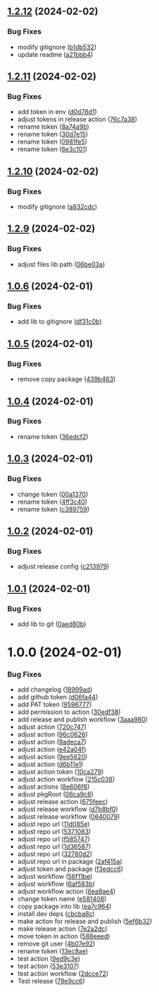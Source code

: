 ## [1.2.12](https://github.com/Igor-J86/react-carousel/compare/v1.2.11...v1.2.12) (2024-02-02)


### Bug Fixes

* modify gitignore ([b1db532](https://github.com/Igor-J86/react-carousel/commit/b1db53277f91c132c79786e15fed7660444e417b))
* update readme ([a21bbb4](https://github.com/Igor-J86/react-carousel/commit/a21bbb4ab4b460855ffa037d4dc44c3bfdd8e50d))

## [1.2.11](https://github.com/Igor-J86/react-carousel/compare/v1.2.10...v1.2.11) (2024-02-02)


### Bug Fixes

* add token in env ([d0d78d1](https://github.com/Igor-J86/react-carousel/commit/d0d78d1d376508dfe538f753c288ee49457985d2))
* adjust tokens in release action ([76c7a38](https://github.com/Igor-J86/react-carousel/commit/76c7a38b6764d1e48e5b7abdecc25016484f26db))
* rename token ([8a74a9b](https://github.com/Igor-J86/react-carousel/commit/8a74a9b5010d17ca49cb3a5cd65d00a8e95ea617))
* rename token ([30d7e15](https://github.com/Igor-J86/react-carousel/commit/30d7e15078bdb8474f4a8dbe429b377bac09de26))
* rename token ([0981fe5](https://github.com/Igor-J86/react-carousel/commit/0981fe5d5bc6f0956df58b18cff7bdd9f1297986))
* rename token ([6e3c101](https://github.com/Igor-J86/react-carousel/commit/6e3c1013de07eae1307e207a45dd8b748870f469))

## [1.2.10](https://github.com/Igor-J86/react-carousel/compare/v1.2.9...v1.2.10) (2024-02-02)


### Bug Fixes

* modify gitignore ([a832cdc](https://github.com/Igor-J86/react-carousel/commit/a832cdcf5068286255d8782840a147b64ef83c6f))

## [1.2.9](https://github.com/Igor-J86/react-carousel/compare/v1.2.8...v1.2.9) (2024-02-02)


### Bug Fixes

* adjust files lib path ([06be03a](https://github.com/Igor-J86/react-carousel/commit/06be03aa7f6bbcfc163a9c73a9391a5a1b2a0b8a))

## [1.0.6](https://github.com/Igor-J86/react-carousel/compare/v1.0.5...v1.0.6) (2024-02-01)


### Bug Fixes

* add lib to gitignore ([df31c0b](https://github.com/Igor-J86/react-carousel/commit/df31c0b5fd9e6d904626d4904455c5b3e2b8c47c))

## [1.0.5](https://github.com/Igor-J86/react-carousel/compare/v1.0.4...v1.0.5) (2024-02-01)


### Bug Fixes

* remove copy package ([439b463](https://github.com/Igor-J86/react-carousel/commit/439b463001a2e2616d86ec2e5efe994b3527562f))

## [1.0.4](https://github.com/Igor-J86/react-carousel/compare/v1.0.3...v1.0.4) (2024-02-01)


### Bug Fixes

* rename token ([36edcf2](https://github.com/Igor-J86/react-carousel/commit/36edcf23d38ab86b6f1b5d749d987deb06196a65))

## [1.0.3](https://github.com/Igor-J86/react-carousel/compare/v1.0.2...v1.0.3) (2024-02-01)


### Bug Fixes

* change token ([00a1370](https://github.com/Igor-J86/react-carousel/commit/00a137023a320c454382471be471f96d99752d43))
* rename token ([4ff3c40](https://github.com/Igor-J86/react-carousel/commit/4ff3c40260ba62b24b93e879cd88fe12f4a4ee8d))
* rename token ([c389759](https://github.com/Igor-J86/react-carousel/commit/c389759e0a5f4674bd2f94a0f612b615d43b17f7))

## [1.0.2](https://github.com/Igor-J86/react-carousel/compare/v1.0.1...v1.0.2) (2024-02-01)


### Bug Fixes

* adjust release config ([c213979](https://github.com/Igor-J86/react-carousel/commit/c2139790a90efcb187e2127e12d46c4bb2184e48))

## [1.0.1](https://github.com/Igor-J86/react-carousel/compare/v1.0.0...v1.0.1) (2024-02-01)


### Bug Fixes

* add lib to git ([0aed80b](https://github.com/Igor-J86/react-carousel/commit/0aed80b47bed5ffd3403431abdb58aa8fe7362b8))

# 1.0.0 (2024-02-01)


### Bug Fixes

* add changelog ([18999ad](https://github.com/Igor-J86/react-carousel/commit/18999ad745185a6e179c71dfacca54ea4b71317f))
* add github token ([d06fa44](https://github.com/Igor-J86/react-carousel/commit/d06fa4492ba13dd6bb76817acb8e9e149ede5651))
* add PAT token ([9596777](https://github.com/Igor-J86/react-carousel/commit/9596777e4567f4c27818702eee7409c9dd036d0b))
* add permission to action ([30edf38](https://github.com/Igor-J86/react-carousel/commit/30edf38267e7bb78f83f931ed3f568091c6fb464))
* add release and publish workflow ([3aaa980](https://github.com/Igor-J86/react-carousel/commit/3aaa98075e815fb37a66b651cbac34732ac31d7f))
* adjust action ([720c747](https://github.com/Igor-J86/react-carousel/commit/720c7478732b39120f5c7fdbc144569b002fce7b))
* adjust action ([96c0626](https://github.com/Igor-J86/react-carousel/commit/96c0626f6ee60dfe6ea1ca09f2d08594a7f1acf7))
* adjust action ([9adeca7](https://github.com/Igor-J86/react-carousel/commit/9adeca703fffb38aa6d96e44ca1fb2dcf41ba36f))
* adjust action ([e42a04f](https://github.com/Igor-J86/react-carousel/commit/e42a04fd791b31747fc733ffee42414809bd3b68))
* adjust action ([9ee5620](https://github.com/Igor-J86/react-carousel/commit/9ee56209c73d523dd1b3cf348403f77a30b90312))
* adjust action ([d6b11e1](https://github.com/Igor-J86/react-carousel/commit/d6b11e11381571d71ebd12b506630fa68bfc351b))
* adjust action token ([10ca279](https://github.com/Igor-J86/react-carousel/commit/10ca279c726b90cf6cebd6606b8ffa7d3440cc7f))
* adjust action workflow ([215c038](https://github.com/Igor-J86/react-carousel/commit/215c0386e168aa09324de47f4c73435ae80f5514))
* adjust actions ([8e606f6](https://github.com/Igor-J86/react-carousel/commit/8e606f6dcac2a1e51113b45c9b0de1d6f690a83d))
* adjust pkgRoot ([06ca9c8](https://github.com/Igor-J86/react-carousel/commit/06ca9c8de55ffd1f52c0e919760c867e05683f78))
* adjust release action ([675feec](https://github.com/Igor-J86/react-carousel/commit/675feec97f988cc058ebf2229d0de017845b4a28))
* adjust release workflow ([d7b8bf0](https://github.com/Igor-J86/react-carousel/commit/d7b8bf08a967e8265437e4e750d5f767608eef95))
* adjust release workflow ([0640079](https://github.com/Igor-J86/react-carousel/commit/064007904c9994f65307c22554f79974175997e1))
* adjust repo url ([11d085e](https://github.com/Igor-J86/react-carousel/commit/11d085eeb6cf9a1d81088e5a9cb45de18b5eb3ff))
* adjust repo url ([5371083](https://github.com/Igor-J86/react-carousel/commit/5371083ad92d4ac7dde9b96e209133daa42d5623))
* adjust repo url ([f585747](https://github.com/Igor-J86/react-carousel/commit/f585747dc9af10985f0458f45cc6e44b5e6a8215))
* adjust repo url ([1d36587](https://github.com/Igor-J86/react-carousel/commit/1d36587fb46d2eed50c9b4af0bd3157fa941e3dc))
* adjust repo url ([32780d2](https://github.com/Igor-J86/react-carousel/commit/32780d2462f5ebbc94f8be2f8e55723a00086124))
* adjust repo url in package ([2af415a](https://github.com/Igor-J86/react-carousel/commit/2af415a7907dcd06f0b24ca416d863d42717f7a9))
* adjust token and package ([f3edcc6](https://github.com/Igor-J86/react-carousel/commit/f3edcc6f8a7f3884090eb95d79dba859afb45c86))
* adjust workflow ([56f11be](https://github.com/Igor-J86/react-carousel/commit/56f11bed2cad2275a11b106a39969025ad21d7bb))
* adjust workflow ([6af583b](https://github.com/Igor-J86/react-carousel/commit/6af583bc443c577add7814a22ed6e0b963a7f553))
* adjust workflow action ([6ea9ae4](https://github.com/Igor-J86/react-carousel/commit/6ea9ae44fa8340768282b44a924e31323f8d560c))
* change token name ([e581408](https://github.com/Igor-J86/react-carousel/commit/e5814086ff34a54dd79cd3d4ce9ee53fbf9ad966))
* copy package into lib ([ea7c964](https://github.com/Igor-J86/react-carousel/commit/ea7c964e15878dbeb87ace9787f9768fe9ba24c3))
* install dev deps ([cbcba8c](https://github.com/Igor-J86/react-carousel/commit/cbcba8cd518baa4fa7c3b2b5078e8519a34c3b1a))
* make action for release and publish ([5ef6b32](https://github.com/Igor-J86/react-carousel/commit/5ef6b329d21a3ba0e169883c7d2dd0b7176caf42))
* make release action ([7e2a2dc](https://github.com/Igor-J86/react-carousel/commit/7e2a2dc52d45c10426bdbc6fd564783b6a408e40))
* move token in action ([588eeed](https://github.com/Igor-J86/react-carousel/commit/588eeed4b126e326347f662ccc4fb6e53d87b538))
* remove git user ([4b07e92](https://github.com/Igor-J86/react-carousel/commit/4b07e9285ba9ba99a7d75045b96ca159000e1626))
* rename token ([13ec8ae](https://github.com/Igor-J86/react-carousel/commit/13ec8ae52629343b1cc193b8e8288cca0587dd7b))
* test action ([9ed9c3e](https://github.com/Igor-J86/react-carousel/commit/9ed9c3e73eb43fb1374f00c10c20eedfffc184ca))
* test action ([53e3107](https://github.com/Igor-J86/react-carousel/commit/53e31072abdefe8efa79627ad33ff4eaf6455580))
* test action workflow ([2dcce72](https://github.com/Igor-J86/react-carousel/commit/2dcce7226293b057c8e0a5c87cf710092f546350))
* Test release ([79e9cc6](https://github.com/Igor-J86/react-carousel/commit/79e9cc6dda66a663e0a88be66fef50e3a3a43c86))
